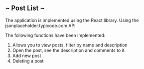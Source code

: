 <h2> ~ Post List ~ </h2>
The application is implemented using the React library.
Using the jsonplaceholder.typicode.com API

The following functions have been implemented:

1) Allows you to view posts, filter by name and description
2) Open the post, see the description and comments to it.
3) Add new post
4) Deleting a post
